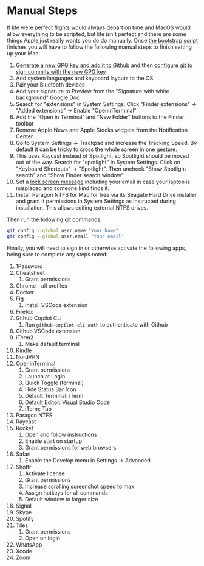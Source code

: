 # Manual Steps

If life were perfect flights would always depart on time and MacOS would allow
everything to be scripted, but life isn't perfect and there are some things
Apple just really wants you do do manually. Once
[the bootstrap script](bootstrap.sh) finishes you will have to follow the
following manual steps to finish setting up your Mac:

1. [Generate a new GPG key and add it to Github](https://docs.github.com/en/authentication/managing-commit-signature-verification/generating-a-new-gpg-key)
   and then
   [configure git to sign commits with the new GPG key](https://docs.github.com/en/authentication/managing-commit-signature-verification/telling-git-about-your-signing-key)
1. Add system languages and keyboard layouts to the OS
1. Pair your Bluetooth devices
1. Add your signature to Preview from the "Signature with white background"
   Google Doc
1. Search for "extensions" in System Settings. Click "Finder extensions" ->
   "Added extensions" -> Enable "OpenInTerminal"
1. Add the "Open in Terminal" and "New Folder" buttons to the Finder toolbar
1. Remove Apple News and Apple Stocks widgets from the Notification Center
1. Go to System Settings -> Trackpad and increase the Tracking Speed. By default
   it can be tricky to cross the whole screen in one gesture.
1. This uses Raycast instead of Spotlight, so Spotlight should be moved out of
   the way. Search for "spotlight" in System Settings. Click on "Keyboard
   Shortcuts" -> "Spotlight". Then uncheck "Show Spotlight search" and "Show
   Finder search window"
1. Set a
   [lock screen message](https://support.apple.com/en-ie/guide/mac-help/mh35890/mac)
   including your email in case your laptop is misplaced and someone kind finds
   it.
1. Install Paragon NTFS for Mac for free via its Seagate Hard Drive installer
   and grant it permissions in System Settings as instructed during
   installation. This allows editing external NTFS drives.

Then run the following git commands:

```bash
git config --global user.name "Your Name"
git config --global user.email "Your email"
```

Finally, you will need to sign in or otherwise activate the following apps,
being sure to complete any steps noted:

1. 1Password
1. Cheatsheet
   1. Grant permissions
1. Chrome - all profiles
1. Docker
1. Fig
   1. Install VSCode extension
1. Firefox
1. Github Copilot CLI
   1. Run `github-copilot-cli auth` to authenticate with Github
1. Github VSCode extension
1. iTerm2
   1. Make default terminal
1. Kindle
1. NordVPN
1. OpenInTerminal
   1. Grant permissions
   1. Launch at Login
   1. Quick Toggle (terminal)
   1. Hide Status Bar Icon
   1. Default Terminal: iTerm
   1. Default Editor: Visual Studio Code
   1. iTerm: Tab
1. Paragon NTFS
1. Raycast
1. Rocket
   1. Open and follow instructions
   1. Enable start on startup
   1. Grant permissions for web browsers
1. Safari
   1. Enable the Develop menu in Settings -> Advanced
1. Shottr
   1. Activate license
   1. Grant permissions
   1. Increase scrolling screenshot speed to max
   1. Assign hotkeys for all commands
   1. Default window to larger size
1. Signal
1. Skype
1. Spotify
1. Tiles
   1. Grant permissions
   1. Open on login
1. WhatsApp
1. Xcode
1. Zoom
